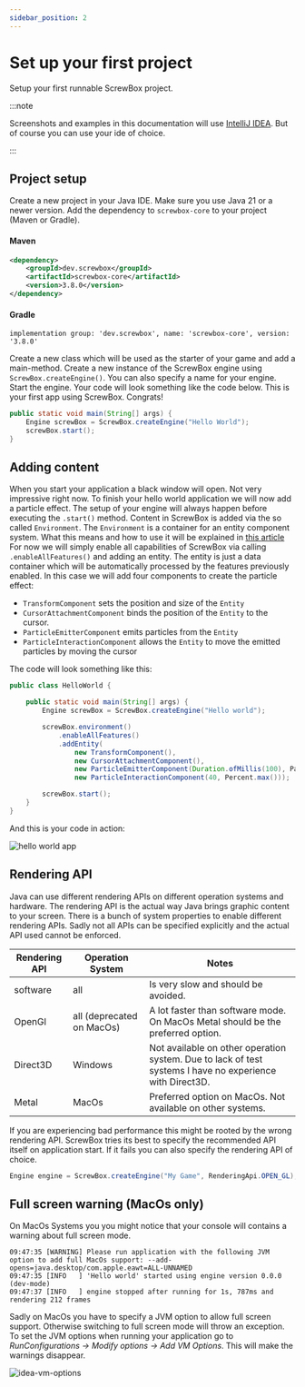 ```yaml
---
sidebar_position: 2
---
```


# Set up your first project

Setup your first runnable ScrewBox project.

:::note

Screenshots and examples in this documentation will use [IntelliJ IDEA](https://www.jetbrains.com/idea/).
But of course you can use your ide of choice.

:::

## Project setup

Create a new project in your Java IDE.
Make sure you use Java 21 or a newer version.
Add the dependency to `screwbox-core` to your project (Maven or Gradle).

#### Maven

``` xml
<dependency>
    <groupId>dev.screwbox</groupId>
    <artifactId>screwbox-core</artifactId>
    <version>3.8.0</version>
</dependency>
```

#### Gradle

```
implementation group: 'dev.screwbox', name: 'screwbox-core', version: '3.8.0'
```

Create a new class which will be used as the starter of your game and add a main-method.
Create a new instance of the ScrewBox engine using `ScrewBox.createEngine()`.
You can also specify a name for your engine.
Start the engine.
Your code will look something like the code below.
This is your first app using ScrewBox. Congrats!

``` java title="HelloWorld.java"
public static void main(String[] args) {
    Engine screwBox = ScrewBox.createEngine("Hello World");
    screwBox.start();
}
```

## Adding content

When you start your application a black window will open.
Not very impressive right now.
To finish your hello world application we will now add a particle effect.
The setup of your engine will always happen before executing the `.start()` method.
Content in ScrewBox is added via the so called `Environment`.
The `Environment` is a container for an entity component system.
What this means and how to use it will be explained in [this article](../ecs.md)
For now we will simply enable all capabilities of ScrewBox via calling `.enableAllFeatures()` and adding an entity.
The entity is just a data container which will be automatically processed by the features previously enabled.
In this case we will add four components to create the particle effect:

- `TransformComponent` sets the position and size of the `Entity`
- `CursorAttachmentComponent` binds the position of the `Entity` to the cursor.
- `ParticleEmitterComponent` emits particles from the `Entity`
- `ParticleInteractionComponent` allows the `Entity` to move the emitted particles by moving the cursor

The code will look something like this:

``` java
public class HelloWorld {

    public static void main(String[] args) {
        Engine screwBox = ScrewBox.createEngine("Hello world");

        screwBox.environment()
            .enableAllFeatures()
            .addEntity(
                new TransformComponent(),
                new CursorAttachmentComponent(),
                new ParticleEmitterComponent(Duration.ofMillis(100), ParticlesBundle.CONFETTI),
                new ParticleInteractionComponent(40, Percent.max()));

        screwBox.start();
    }
}
```

And this is your code in action:

![hello world app](hello-world.png)

## Rendering API

Java can use different rendering APIs on different operation systems and hardware.
The rendering API is the actual way Java brings graphic content to your screen.
There is a bunch of system properties to enable different rendering APIs.
Sadly not all APIs can be specified explicitly and the actual API used cannot be enforced.

| Rendering API | Operation System          | Notes                                                                                                    |
|---------------|---------------------------|----------------------------------------------------------------------------------------------------------|
| software      | all                       | Is very slow and should be avoided.                                                                      |
| OpenGl        | all (deprecated on MacOs) | A lot faster than software mode. On MacOs Metal should be the preferred option.                          |
| Direct3D      | Windows                   | Not available on other operation system. Due to lack of test systems I have no experience with Direct3D. |
| Metal         | MacOs                     | Preferred option on MacOs. Not available on other systems.                                               |

If you are experiencing bad performance this might be rooted by the wrong rendering API.
ScrewBox tries its best to specify the recommended API itself on application start.
If it fails you can also specify the rendering API of choice.

```java
Engine engine = ScrewBox.createEngine("My Game", RenderingApi.OPEN_GL);
```

## Full screen warning (MacOs only)

On MacOs Systems you you might notice that your console will contains a warning about full screen mode.

``` text
09:47:35 [WARNING] Please run application with the following JVM option to add full MacOs support: --add-opens=java.desktop/com.apple.eawt=ALL-UNNAMED
09:47:35 [INFO   ] 'Hello world' started using engine version 0.0.0 (dev-mode)
09:47:37 [INFO   ] engine stopped after running for 1s, 787ms and rendering 212 frames
```

Sadly on MacOs you have to specify a JVM option to allow full screen support.
Otherwise switching to full screen mode will throw an exception.
To set the JVM options when running your application go to *RunConfigurations → Modify options → Add VM Options*.
This will make the warnings disappear.

![idea-vm-options](vm-options.png)